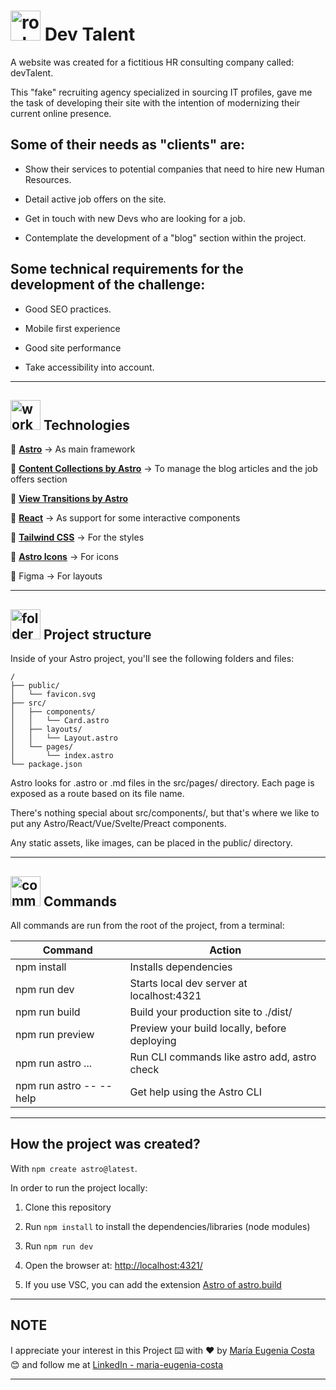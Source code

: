 # <img width="48" height="48" src="https://img.icons8.com/emoji/48/rocket-emji.png" alt="rocket"/> Dev Talent

A website was created for a fictitious HR consulting company called: devTalent.

This "fake" recruiting agency specialized in sourcing IT profiles, gave me the task of developing their site with the intention of modernizing their current online presence.


## Some of their needs as "clients" are:

- Show their services to potential companies that need to hire new Human Resources.

- Detail active job offers on the site.

- Get in touch with new Devs who are looking for a job.

- Contemplate the development of a "blog" section within the project.


## Some technical requirements for the development of the challenge:

- Good SEO practices.

- Mobile first experience

- Good site performance

- Take accessibility into account.

---

## <img width="48" height="48" src="https://img.icons8.com/fluency/48/workstation.png" alt="workstation"/> Technologies

📝 [**Astro**](https://astro.build/) -> As main framework

📝 [**Content Collections by Astro**](https://docs.astro.build/en/guides/content-collections/) -> To manage the blog articles and the job offers section

📝 [**View Transitions by Astro**](https://docs.astro.build/en/guides/view-transitions/) 

📝 [**React**](https://react.dev/) -> As support for some interactive components

📝 [**Tailwind CSS**](https://tailwindcss.com/) -> For the styles

📝 [**Astro Icons**](https://www.astroicon.dev/) -> For icons

📝 Figma -> For layouts


---

## <img width="48" height="48" src="https://img.icons8.com/color/48/folder-tree.png" alt="folder tree"/> Project structure 

Inside of your Astro project, you'll see the following folders and files:

```
/
├── public/
│   └── favicon.svg
├── src/
│   ├── components/
│   │   └── Card.astro
│   ├── layouts/
│   │   └── Layout.astro
│   └── pages/
│       └── index.astro
└── package.json
```

Astro looks for .astro or .md files in the src/pages/ directory. Each page is exposed as a route based on its file name.

There's nothing special about src/components/, but that's where we like to put any Astro/React/Vue/Svelte/Preact components.

Any static assets, like images, can be placed in the public/ directory.

---

## <img width="48" height="48" src="https://img.icons8.com/color/48/command-line.png" alt="command line"/> Commands

All commands are run from the root of the project, from a terminal:

| Command	| Action |
| ------- | ------ |
| npm install	| Installs dependencies |
| npm run dev	| Starts local dev server at localhost:4321 |
| npm run build	| Build your production site to ./dist/ |
| npm run preview	| Preview your build locally, before deploying |
| npm run astro ...	| Run CLI commands like astro add, astro check |
| npm run astro -- --help	| Get help using the Astro CLI |

---

## How the project was created?

With `npm create astro@latest`.

In order to run the project locally:

1. Clone this repository

2. Run `npm install` to install the dependencies/libraries (node modules)

3. Run `npm run dev`

4. Open the browser at: [http://localhost:4321/](http://localhost:4321/)

5. If you use VSC, you can add the extension [Astro of astro.build](https://marketplace.visualstudio.com/items?itemName=astro-build.astro-vscode)

---


## NOTE

I appreciate your interest in this Project ⌨️ with ❤️ by [María Eugenia Costa](https://github.com/eugenia1984) 😊 and follow me at [LinkedIn - maria-eugenia-costa](https://www.linkedin.com/in/maria-eugenia-costa/)

---

